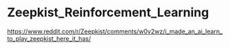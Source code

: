 # Zeepkist_Reinforcement_Learning

https://www.reddit.com/r/Zeepkist/comments/w0v2wz/i_made_an_ai_learn_to_play_zeepkist_here_it_has/
